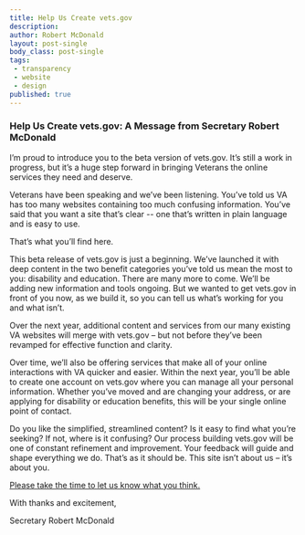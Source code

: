 ```yaml
---
title: Help Us Create vets.gov
description:
author: Robert McDonald
layout: post-single
body_class: post-single
tags:
 - transparency
 - website
 - design
published: true
---
```


### Help Us Create vets.gov: A Message from Secretary Robert McDonald

I’m proud to introduce you to the beta version of vets.gov.  It’s still a work in progress, but it’s a huge step forward in bringing Veterans the online services they need and deserve.

<!--more-->

Veterans have been speaking and we’ve been listening. You’ve told us VA has too many websites containing too much confusing information.  You’ve said that you want a site that’s clear  -- one that’s written in plain language and is easy to use.

That’s what you’ll find here.

This beta release of vets.gov is just a beginning. We’ve launched it with deep content in the two benefit categories you’ve told us mean the most to you: disability and education. There are many more to come. We’ll be adding new information and tools ongoing.  But we wanted to get vets.gov in front of you now, as we build it, so you can tell us what’s working for you and what isn’t.

Over the next year, additional content and services from our many existing VA websites will merge with vets.gov – but not before they’ve been revamped for effective function and clarity.

Over time, we’ll also be offering services that make all of your online interactions with VA quicker and easier.  Within the next year, you’ll be able to create one account on vets.gov where you can manage all your personal information. Whether you’ve moved and are changing your address, or are applying for disability or education benefits, this will be your single online point of contact.

Do you like the simplified, streamlined content? Is it easy to find what you’re seeking? If not, where is it confusing? Our process building vets.gov will be one of constant refinement and improvement.  Your feedback will guide and shape everything we do. That’s as it should be. This site isn’t about us – it’s about you.

[Please take the time to let us know what you think.](https://veterans.uservoice.com/)

With thanks and excitement,

Secretary Robert McDonald
